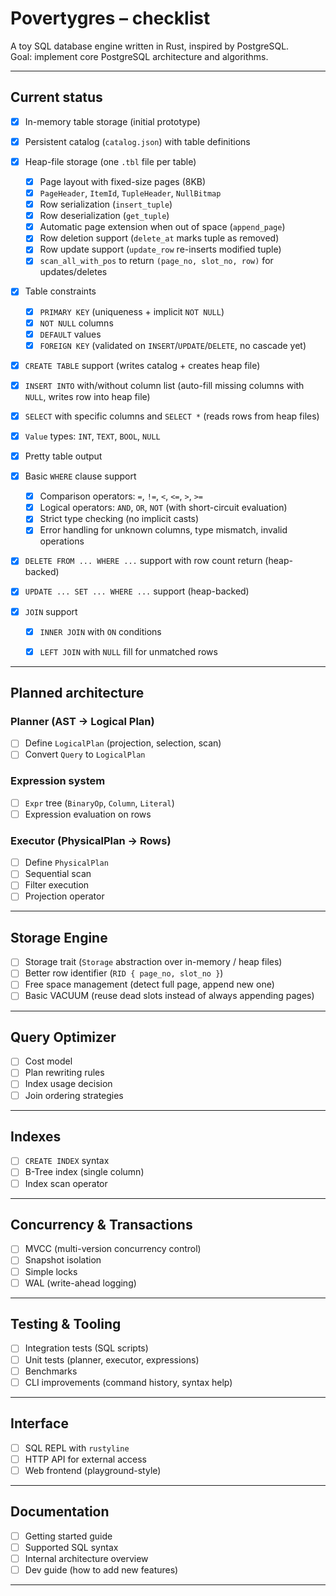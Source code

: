 # Povertygres – checklist

A toy SQL database engine written in Rust, inspired by PostgreSQL.  
Goal: implement core PostgreSQL architecture and algorithms.

---

## Current status

* [x] In-memory table storage (initial prototype)
* [x] Persistent catalog (`catalog.json`) with table definitions
* [x] Heap-file storage (one `.tbl` file per table)

  * [x] Page layout with fixed-size pages (8KB)
  * [x] `PageHeader`, `ItemId`, `TupleHeader`, `NullBitmap`
  * [x] Row serialization (`insert_tuple`)
  * [x] Row deserialization (`get_tuple`)
  * [x] Automatic page extension when out of space (`append_page`)
  * [x] Row deletion support (`delete_at` marks tuple as removed)
  * [x] Row update support (`update_row` re-inserts modified tuple)
  * [x] `scan_all_with_pos` to return `(page_no, slot_no, row)` for updates/deletes

* [x] Table constraints
  * [x] `PRIMARY KEY` (uniqueness + implicit `NOT NULL`)
  * [x] `NOT NULL` columns
  * [x] `DEFAULT` values
  * [x] `FOREIGN KEY` (validated on `INSERT`/`UPDATE`/`DELETE`, no cascade yet)

* [x] `CREATE TABLE` support (writes catalog + creates heap file)
* [x] `INSERT INTO` with/without column list (auto-fill missing columns with `NULL`, writes row into heap file)
* [x] `SELECT` with specific columns and `SELECT *` (reads rows from heap files)
* [x] `Value` types: `INT`, `TEXT`, `BOOL`, `NULL`
* [x] Pretty table output
* [x] Basic `WHERE` clause support

  * [x] Comparison operators: `=`, `!=`, `<`, `<=`, `>`, `>=`
  * [x] Logical operators: `AND`, `OR`, `NOT` (with short-circuit evaluation)
  * [x] Strict type checking (no implicit casts)
  * [x] Error handling for unknown columns, type mismatch, invalid operations

* [x] `DELETE FROM ... WHERE ...` support with row count return (heap-backed)
* [x] `UPDATE ... SET ... WHERE ...` support (heap-backed)
* [x] `JOIN` support

  * [x] `INNER JOIN` with `ON` conditions
  * [x] `LEFT JOIN` with `NULL` fill for unmatched rows


---

## Planned architecture

### Planner (AST → Logical Plan)
- [ ] Define `LogicalPlan` (projection, selection, scan)
- [ ] Convert `Query` to `LogicalPlan`

### Expression system
- [ ] `Expr` tree (`BinaryOp`, `Column`, `Literal`)
- [ ] Expression evaluation on rows

### Executor (PhysicalPlan → Rows)
- [ ] Define `PhysicalPlan`
- [ ] Sequential scan
- [ ] Filter execution
- [ ] Projection operator

---

## Storage Engine
* [ ] Storage trait (`Storage` abstraction over in-memory / heap files)
* [ ] Better row identifier (`RID { page_no, slot_no }`)
* [ ] Free space management (detect full page, append new one)
* [ ] Basic VACUUM (reuse dead slots instead of always appending pages)

---

## Query Optimizer
- [ ] Cost model
- [ ] Plan rewriting rules
- [ ] Index usage decision
- [ ] Join ordering strategies

---

## Indexes
- [ ] `CREATE INDEX` syntax
- [ ] B-Tree index (single column)
- [ ] Index scan operator

---

## Concurrency & Transactions
- [ ] MVCC (multi-version concurrency control)
- [ ] Snapshot isolation
- [ ] Simple locks
- [ ] WAL (write-ahead logging)

---

## Testing & Tooling
- [ ] Integration tests (SQL scripts)
- [ ] Unit tests (planner, executor, expressions)
- [ ] Benchmarks
- [ ] CLI improvements (command history, syntax help)

---

## Interface
- [ ] SQL REPL with `rustyline`
- [ ] HTTP API for external access
- [ ] Web frontend (playground-style)

---

## Documentation
- [ ] Getting started guide
- [ ] Supported SQL syntax
- [ ] Internal architecture overview
- [ ] Dev guide (how to add new features)

---
